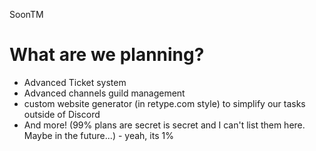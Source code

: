 SoonTM

# What are we planning?

- Advanced Ticket system
- Advanced channels guild management
- custom website generator (in retype.com style) to simplify our tasks outside of Discord
- And more! (99% plans are secret is secret and I can't list them here. Maybe in the future...) - yeah, its 1%
